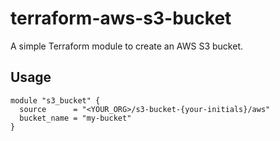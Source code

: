 # terraform-aws-s3-bucket

A simple Terraform module to create an AWS S3 bucket.

## Usage

```hcl
module "s3_bucket" {
  source      = "<YOUR_ORG>/s3-bucket-{your-initials}/aws"
  bucket_name = "my-bucket"
}
``` 